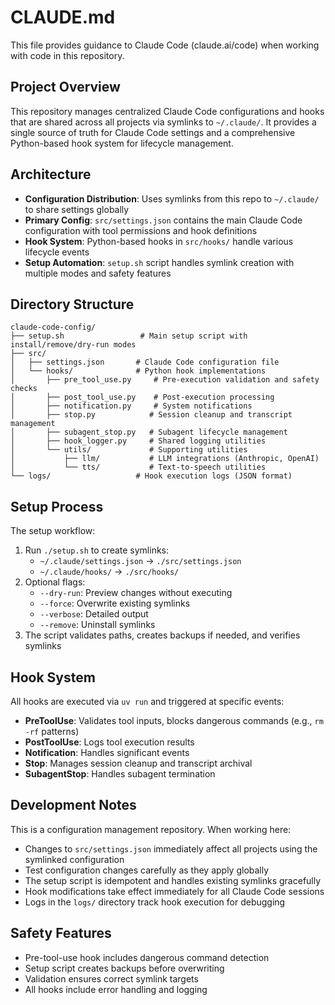 # CLAUDE.md

This file provides guidance to Claude Code (claude.ai/code) when working with code in this repository.

## Project Overview

This repository manages centralized Claude Code configurations and hooks that are shared across all projects via symlinks to `~/.claude/`. It provides a single source of truth for Claude Code settings and a comprehensive Python-based hook system for lifecycle management.

## Architecture

- **Configuration Distribution**: Uses symlinks from this repo to `~/.claude/` to share settings globally
- **Primary Config**: `src/settings.json` contains the main Claude Code configuration with tool permissions and hook definitions
- **Hook System**: Python-based hooks in `src/hooks/` handle various lifecycle events
- **Setup Automation**: `setup.sh` script handles symlink creation with multiple modes and safety features

## Directory Structure

```
claude-code-config/
├── setup.sh                 # Main setup script with install/remove/dry-run modes
├── src/
│   ├── settings.json       # Claude Code configuration file
│   └── hooks/              # Python hook implementations
│       ├── pre_tool_use.py     # Pre-execution validation and safety checks
│       ├── post_tool_use.py    # Post-execution processing
│       ├── notification.py     # System notifications
│       ├── stop.py            # Session cleanup and transcript management
│       ├── subagent_stop.py   # Subagent lifecycle management
│       ├── hook_logger.py     # Shared logging utilities
│       └── utils/             # Supporting utilities
│           ├── llm/           # LLM integrations (Anthropic, OpenAI)
│           └── tts/           # Text-to-speech utilities
└── logs/                   # Hook execution logs (JSON format)
```

## Setup Process

The setup workflow:
1. Run `./setup.sh` to create symlinks:
   - `~/.claude/settings.json` → `./src/settings.json`
   - `~/.claude/hooks/` → `./src/hooks/`
2. Optional flags:
   - `--dry-run`: Preview changes without executing
   - `--force`: Overwrite existing symlinks
   - `--verbose`: Detailed output
   - `--remove`: Uninstall symlinks
3. The script validates paths, creates backups if needed, and verifies symlinks

## Hook System

All hooks are executed via `uv run` and triggered at specific events:
- **PreToolUse**: Validates tool inputs, blocks dangerous commands (e.g., `rm -rf` patterns)
- **PostToolUse**: Logs tool execution results
- **Notification**: Handles significant events
- **Stop**: Manages session cleanup and transcript archival
- **SubagentStop**: Handles subagent termination

## Development Notes

This is a configuration management repository. When working here:
- Changes to `src/settings.json` immediately affect all projects using the symlinked configuration
- Test configuration changes carefully as they apply globally
- The setup script is idempotent and handles existing symlinks gracefully
- Hook modifications take effect immediately for all Claude Code sessions
- Logs in the `logs/` directory track hook execution for debugging

## Safety Features

- Pre-tool-use hook includes dangerous command detection
- Setup script creates backups before overwriting
- Validation ensures correct symlink targets
- All hooks include error handling and logging